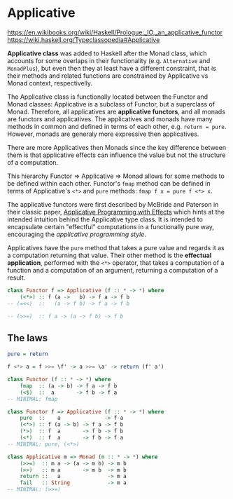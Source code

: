 # Applicative

https://en.wikibooks.org/wiki/Haskell/Prologue:_IO,_an_applicative_functor
https://wiki.haskell.org/Typeclassopedia#Applicative

**Applicative class** was added to Haskell after the Monad class, which accounts for some overlaps in their functionality (e.g. `Alternative` and `MonadPlus`), but even then they at least have a different constraint, that is their methods and related functions are constrained by Applicative vs Monad context, respectivelly.

The Applicative class is functionally located between the Functor and Monad classes: Applicative is a subclass of Functor, but a superclass of Monad. Therefore, all applicatives are **applicative functors**, and all monads are functors and applicatives. The applicatives and monads have many methods in common and defined in terms of each other, e.g. `return = pure`. However, monads are generaly more expressive then applicatives.

There are more Applicatives then Monads since the key difference between them is that applicative effects can influence the value but not the structure of a computation.

This hierarchy Functor => Applicative => Monad allows for some methods to be defined within each other. Functor's `fmap` method can be defined in terms of Applicative's `<*>` and `pure` methods: `fmap f x = pure f <*> x`.

The applicative functors were first described by McBride and Paterson in their classic paper, [Applicative Programming with Effects](http://www.soi.city.ac.uk/~ross/papers/Applicative.html) which hints at the intended intuition behind the Applicative type class. It is intended to encapsulate certain "effectful" computations in a functionally pure way, encouraging the *applicative programming style*.

Applicatives have the `pure` method that takes a pure value and regards it as a computation returning that value. Their other method is the **effectual application**, performed with the `<*>` operator, that takes a computation of a function and a computation of an argument, returning a computation of a result.


```hs
class Functor f => Applicative (f :: * -> *) where
    (<*>) :: f (a ->   b) -> f a -> f b
-- (=<<)  ::   (a -> f b) -> f a -> f b

-- (>>=)  :: f a -> (a -> f b) -> f b
```

## The laws

```hs
pure = return

f <*> a = f >>= \f' -> a >>= \a' -> return (f' a')
```


```hs
class Functor (f :: * -> *) where
    fmap  :: (a -> b) -> f a -> f b
    (<$)  ::  a       -> f b -> f a
-- MINIMAL: fmap

class Functor f => Applicative (f :: * -> *) where
    pure  ::    a              -> f a
    (<*>) :: f (a -> b) -> f a -> f b
    (*>)  :: f  a       -> f b -> f b
    (<*)  :: f  a       -> f b -> f a
-- MINIMAL: pure, (<*>)

class Applicative m => Monad (m :: * -> *) where
    (>>=)  :: m a -> (a -> m b) -> m b
    (>>)   :: m a       -> m b  -> m b
    return ::   a               -> m a
    fail   :: String            -> m a
-- MINIMAL: (>>=)
```
